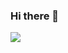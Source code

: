 ### Hi there 👋

<img align="left" src="https://github-readme-stats-jwattik.vercel.app/api?username=jwattik&show_icons=true&hide_border=true&theme=dark" />

<!--
**jwattik/jwattik** is a ✨ _special_ ✨ repository because its `README.md` (this file) appears on your GitHub profile.

Here are some ideas to get you started:

- 🔭 I’m currently working on ...
- 🌱 I’m currently learning ...
- 👯 I’m looking to collaborate on ...
- 🤔 I’m looking for help with ...
- 💬 Ask me about ...
- 📫 How to reach me: ...
- 😄 Pronouns: ...
- ⚡ Fun fact: ...
-->
